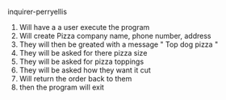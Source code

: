 inquirer-perryellis
1. Will have a a user execute the program
2. Will create Pizza company name, phone number, address
2. They will then be greated with a message " Top dog pizza "
3. They will be asked for there pizza size
4. They will be asked for pizza toppings
5. They will be asked how they want it cut
6. Will return the order back to them 
7. then the program will exit

